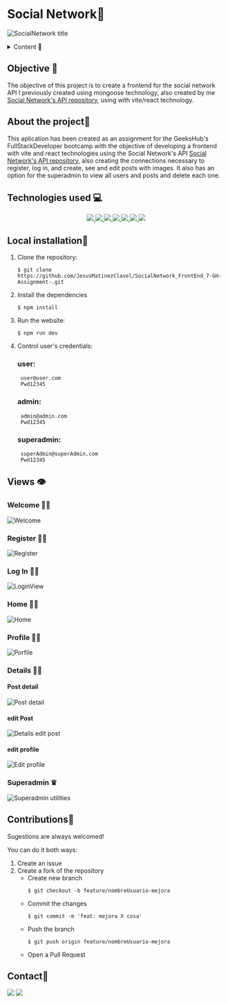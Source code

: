 # Social Network📢

![SocialNetwork title](img/titlebigger.png)

<details>
  <summary>Content 📝</summary>
  <ol>
    <li><a href="#objective">Objective</a></li>
    <li><a href="#about-the-project">About the project</a></li>
    <li><a href="#Local-installation">Installation</a></li>
    <li><a href="#stack">Technologies used</a></li>
    <li><a href="#Views">Views</a></li>
    <li><a href="#contributions">contributions</a></li>
    <li><a href="#contact">Contact</a></li>
  </ol>
</details>

## Objective 🎯
The objective of this project is to create a frontend for the social network API I previously created using mongoose technology, also created by me [Social Network's API repository](https://github.com/JesusMatinezClavel/SocialNetwork-API_5-GH-Assignment.git), using with vite/react technology.

## About the project📑
This aplication has been created as an assignment for the GeeksHub's FullStackDeveloper bootcamp with the objective of developing a frontend with vite and react technologies using the Social Network's API [Social Network's API repository](https://github.com/JesusMatinezClavel/SocialNetwork-API_5-GH-Assignment.git), also creating the connections necessary to register, log in, and create, see and edit posts with images. It also has an option for the superadmin to view all users and posts and delete each one.

## Technologies used 💻
<div align="center">

<a href="https://reactjs.org/">
    <img src= "https://img.shields.io/badge/React-grey?style=for-the-badge&logo=react&logoColor=91DAFB"/>
</a>
<a href="https://nextjs.org/">
    <img src= "https://img.shields.io/badge/node.js-026E00?style=for-the-badge&logo=node.js&logoColor=white"/>
</a>
<a href="https://www.mongodb.com/es">
    <img src= "https://img.shields.io/badge/MongoDB-%234ea94b.svg?style=for-the-badge&logo=mongodb&logoColor=white"/>
</a>
<a href="https://developer.mozilla.org/es/docs/Web/JavaScript">
    <img src= "https://img.shields.io/badge/javascript-orange?style=for-the-badge&logo=javascript    "/>
</a>
<a href="https://www.npmjs.com/package/cors">
    <img src= "https://img.shields.io/badge/Cors-purple?style=for-the-badge
    "/>
</a>
<a href="https://git-scm.com/">
    <img src= "https://img.shields.io/badge/git-F54D27?style=for-the-badge&logo=git&logoColor=white"/>
</a>
<a href="https://www.github.com/">
    <img src= "https://img.shields.io/badge/github-22809F?style=for-the-badge&logo=github&logoColor=white"/>
</a>
 </div>

## Local installation🔨
1. Clone the repository:

    `$ git clone https://github.com/JesusMatinezClavel/SocialNetwork_FrontEnd_7-GH-Assignment-.git`

2. Install the dependencies

    ` $ npm install `

3. Run the website:

   ` $ npm run dev `

4. Control user's credentials:

    ### user:
        user@user.com
        Pwd12345
    ### admin:
        admin@admin.com
        Pwd12345
    ### superadmin:
        superAdmin@superAdmin.com
        Pwd12345


## Views 👁
### Welcome 🖐🏼

![Welcome](img/readme/image.png)

### Register ✍🏼

![Register](img/readme/image-1.png)

### Log In 👍🏼

![LoginView](img/readme/image-2.png)


### Home 🙏🏼

![Home](img/readme/image-3.png)

### Profile 💪🏼

![Porfile](img/readme/image-5.png)

### Details 💪🏼

#### Post detail
![Post detail](img/image-7.png)
#### edit Post
![Details edit post](img/readme/image-6.png)
#### edit profile
![Edit profile](img/readme/image-8.png)

### Superadmin ♛

![Superadmin utilities](img/readme/image-9.png)




## Contributions🤘
Sugestions are always welcomed!

You can do it both ways:

1. Create an issue
2. Create a fork of the repository
    - Create new branch
        ```
        $ git checkout -b feature/nombreUsuario-mejora
        ```
    - Commit the changes
        ```
        $ git commit -m 'feat: mejora X cosa'
        ```
    - Push the branch
        ```
        $ git push origin feature/nombreUsuario-mejora
        ```
    - Open a Pull Request

## Contact📧
<a href = "mailto:jmcvalles@gmail.com"><img src="https://img.shields.io/badge/Gmail-C6362C?style=for-the-badge&logo=gmail&logoColor=white" target="_blank"></a>
<a href="https://www.linkedin.com/in/jes%C3%BAs-mart%C3%ADnez-clavel-vall%C3%A9s-913294108?lipi=urn%3Ali%3Apage%3Ad_flagship3_profile_view_base_contact_details%3BtQmk%2FVrTShiKcofYcK6uYg%3D%3D" target="_blank"><img src="https://img.shields.io/badge/-LinkedIn-%230077B5?style=for-the-badge&logo=linkedin&logoColor=white" target="_blank"></a> 
</p>


